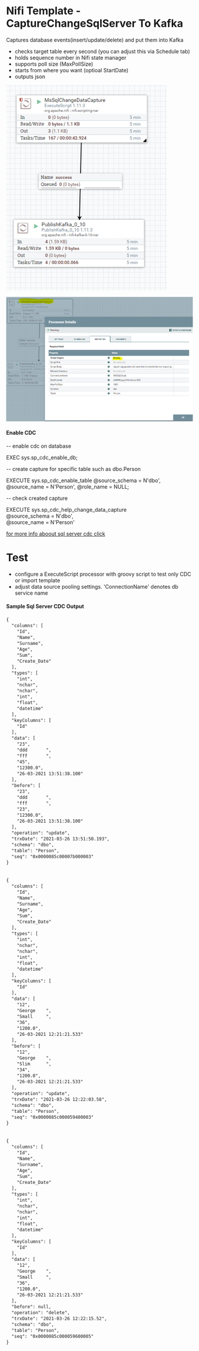 # Nifi Template - CaptureChangeSqlServer To Kafka
Captures database events(insert/update/delete) and put them into Kafka

- checks target table every second (you can adjust this via Schedule tab)
- holds sequence number in Nifi state manager
- supports poll size (MaxPollSize)
- starts from where you want (optioal StartDate) 
- outputs json

![Alt text](ms-cdc1.PNG?raw=true "")

![Alt text](ms-cdc2.PNG?raw=true "")

#### Enable CDC

-- enable cdc on database

EXEC sys.sp_cdc_enable_db; 

-- create capture for specific table such as dbo.Person

EXECUTE sys.sp_cdc_enable_table @source_schema = N'dbo', @source_name = N'Person',  @role_name = NULL;   

-- check created capture

EXECUTE sys.sp_cdc_help_change_data_capture    
    @source_schema = N'dbo',   
    @source_name = N'Person'

	
[for more info aboout sql server cdc click](https://docs.microsoft.com/en-us/sql/relational-databases/track-changes/enable-and-disable-change-data-capture-sql-server?view=sql-server-ver15)
 

# Test
   - configure a ExecuteScript processor with groovy script to test only CDC or import template
   - adjust data source pooling settings. 'ConnectionName' denotes db service name
   
   
#### Sample Sql Server CDC Output 

	{
	  "columns": [
	    "Id",
	    "Name",
	    "Surname",
	    "Age",
	    "Sum",
	    "Create_Date"
	  ],
	  "types": [
	    "int",
	    "nchar",
	    "nchar",
	    "int",
	    "float",
	    "datetime"
	  ],
	  "keyColumns": [
	    "Id"
	  ],
	  "data": [
	    "23",
	    "ddd       ",
	    "fff       ",
	    "45",
	    "12300.0",
	    "26-03-2021 13:51:38.100"
	  ],
	  "before": [
	    "23",
	    "ddd       ",
	    "fff       ",
	    "23",
	    "12300.0",
	    "26-03-2021 13:51:38.100"
	  ],
	  "operation": "update",
	  "trxDate": "2021-03-26 13:51:50.193",
	  "schema": "dbo",
	  "table": "Person",
	  "seq": "0x0000085c00007b000003"
	}


	{
	  "columns": [
	    "Id",
	    "Name",
	    "Surname",
	    "Age",
	    "Sum",
	    "Create_Date"
	  ],
	  "types": [
	    "int",
	    "nchar",
	    "nchar",
	    "int",
	    "float",
	    "datetime"
	  ],
	  "keyColumns": [
	    "Id"
	  ],
	  "data": [
	    "12",
	    "George    ",
	    "Small     ",
	    "36",
	    "1200.0",
	    "26-03-2021 12:21:21.533"
	  ],
	  "before": [
	    "12",
	    "George    ",
	    "Slim      ",
	    "34",
	    "1200.0",
	    "26-03-2021 12:21:21.533"
	  ],
	  "operation": "update",
	  "trxDate": "2021-03-26 12:22:03.58",
	  "schema": "dbo",
	  "table": "Person",
	  "seq": "0x0000085c000059400003"
	}


	{
	  "columns": [
	    "Id",
	    "Name",
	    "Surname",
	    "Age",
	    "Sum",
	    "Create_Date"
	  ],
	  "types": [
	    "int",
	    "nchar",
	    "nchar",
	    "int",
	    "float",
	    "datetime"
	  ],
	  "keyColumns": [
	    "Id"
	  ],
	  "data": [
	    "12",
	    "George    ",
	    "Small     ",
	    "36",
	    "1200.0",
	    "26-03-2021 12:21:21.533"
	  ],
	  "before": null,
	  "operation": "delete",
	  "trxDate": "2021-03-26 12:22:15.52",
	  "schema": "dbo",
	  "table": "Person",
	  "seq": "0x0000085c000059600005"
	}






